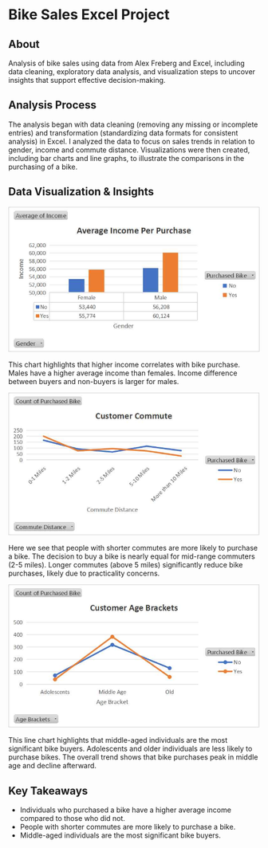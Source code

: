 # Bike Sales Excel Project
## About
Analysis of bike sales using data from Alex Freberg and Excel, including data cleaning, exploratory data analysis, and visualization steps to uncover insights that support effective decision-making.
## Analysis Process
The analysis began with data cleaning (removing any missing or incomplete entries) and transformation (standardizing data formats for consistent analysis) in Excel. I analyzed the data to focus on sales trends in relation to gender, income and commute distance. Visualizations were then created, including bar charts and line graphs, to illustrate the comparisons in the purchasing of a bike.
## Data Visualization & Insights

  
  
![Alt text](graph1.jpg)

This chart highlights that higher income correlates with bike purchase. Males have a higher average income than females. Income difference between buyers and non-buyers is larger for males.


![Alt text](graph2.jpg)

Here we see that people with shorter commutes are more likely to purchase a bike. The decision to buy a bike is nearly equal for mid-range commuters (2-5 miles).
Longer commutes (above 5 miles) significantly reduce bike purchases, likely due to practicality concerns.


![Alt text](graph3.jpg)

This line chart highlights that middle-aged individuals are the most significant bike buyers. Adolescents and older individuals are less likely to purchase bikes. The overall trend shows that bike purchases peak in middle age and decline afterward.


## Key Takeaways
- Individuals who purchased a bike have a higher average income compared to those who did not.
- People with shorter commutes are more likely to purchase a bike.
- Middle-aged individuals are the most significant bike buyers.
